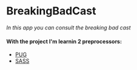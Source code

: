 # BreakingBadCast
*In this app you can consult the breaking bad cast*

#### With the project I'm learnin 2 preprocessors:
- [PUG](https://pugjs.org/api/getting-started.html "PUG")
- [SASS](https://sass-lang.com/ "SASS")
